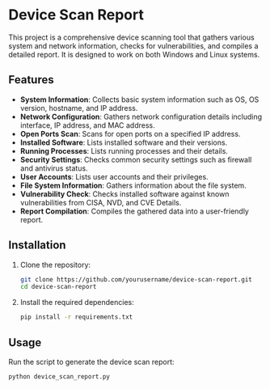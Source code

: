 # Device Scan Report

This project is a comprehensive device scanning tool that gathers various system and network information, checks for vulnerabilities, and compiles a detailed report. It is designed to work on both Windows and Linux systems.

## Features

- **System Information**: Collects basic system information such as OS, OS version, hostname, and IP address.
- **Network Configuration**: Gathers network configuration details including interface, IP address, and MAC address.
- **Open Ports Scan**: Scans for open ports on a specified IP address.
- **Installed Software**: Lists installed software and their versions.
- **Running Processes**: Lists running processes and their details.
- **Security Settings**: Checks common security settings such as firewall and antivirus status.
- **User Accounts**: Lists user accounts and their privileges.
- **File System Information**: Gathers information about the file system.
- **Vulnerability Check**: Checks installed software against known vulnerabilities from CISA, NVD, and CVE Details.
- **Report Compilation**: Compiles the gathered data into a user-friendly report.

## Installation

1. Clone the repository:
    ```sh
    git clone https://github.com/yourusername/device-scan-report.git
    cd device-scan-report
    ```

2. Install the required dependencies:
    ```sh
    pip install -r requirements.txt
    ```

## Usage

Run the script to generate the device scan report:
```sh
python device_scan_report.py